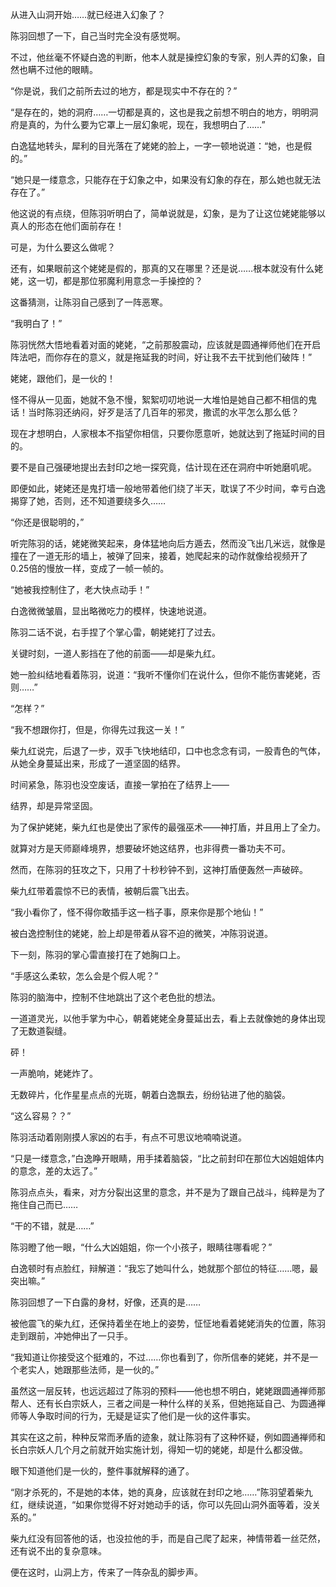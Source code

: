 从进入山洞开始……就已经进入幻象了？

陈羽回想了一下，自己当时完全没有感觉啊。

不过，他丝毫不怀疑白逸的判断，他本人就是操控幻象的专家，别人弄的幻象，自然也瞒不过他的眼睛。

“你是说，我们之前所去过的地方，都是现实中不存在的？”

“是存在的，她的洞府……一切都是真的，这也是我之前想不明白的地方，明明洞府是真的，为什么要为它罩上一层幻象呢，现在，我想明白了……”

白逸猛地转头，犀利的目光落在了姥姥的脸上，一字一顿地说道：“她，也是假的。”

“她只是一缕意念，只能存在于幻象之中，如果没有幻象的存在，那么她也就无法存在了。”

他这说的有点绕，但陈羽听明白了，简单说就是，幻象，是为了让这位姥姥能够以真人的形态在他们面前存在！

可是，为什么要这么做呢？

还有，如果眼前这个姥姥是假的，那真的又在哪里？还是说……根本就没有什么姥姥，这一切，都是那位邪魔利用意念一手操控的？

这番猜测，让陈羽自己感到了一阵恶寒。

“我明白了！”

陈羽恍然大悟地看着对面的姥姥，“之前那股震动，应该就是圆通禅师他们在开启阵法吧，而你存在的意义，就是拖延我的时间，好让我不去干扰到他们破阵！”

姥姥，跟他们，是一伙的！

怪不得从一见面，她就不急不慢，絮絮叨叨地说一大堆怕是她自己都不相信的鬼话！当时陈羽还纳闷，好歹是活了几百年的邪灵，撒谎的水平怎么那么低？

现在才想明白，人家根本不指望你相信，只要你愿意听，她就达到了拖延时间的目的。

要不是自己强硬地提出去封印之地一探究竟，估计现在还在洞府中听她磨叽呢。

即便如此，姥姥还是鬼打墙一般地带着他们绕了半天，耽误了不少时间，幸亏白逸揭穿了她，否则，还不知道要绕多久……

“你还是很聪明的，”

听完陈羽的话，姥姥微笑起来，身体猛地向后方遁去，然而没飞出几米远，就像是撞在了一道无形的墙上，被弹了回来，接着，她爬起来的动作就像给视频开了0.25倍的慢放一样，变成了一帧一帧的。

“她被我控制住了，老大快点动手！”

白逸微微皱眉，显出略微吃力的模样，快速地说道。

陈羽二话不说，右手捏了个掌心雷，朝姥姥打了过去。

关键时刻，一道人影挡在了他的前面——却是柴九红。

她一脸纠结地看着陈羽，说道：“我听不懂你们在说什么，但你不能伤害姥姥，否则……”

“怎样？”

“我不想跟你打，但是，你得先过我这一关！”

柴九红说完，后退了一步，双手飞快地结印，口中也念念有词，一股青色的气体，从她全身蔓延出来，形成了一道坚固的结界。

时间紧急，陈羽也没空废话，直接一掌拍在了结界上——

结界，却是异常坚固。

为了保护姥姥，柴九红也是使出了家传的最强巫术——神打盾，并且用上了全力。

就算对方是天师巅峰境界，想要破坏她这结界，也非得费一番功夫不可。

然而，在陈羽的狂攻之下，只用了十秒秒钟不到，这神打盾便轰然一声破碎。

柴九红带着震惊不已的表情，被朝后震飞出去。

“我小看你了，怪不得你敢插手这一档子事，原来你是那个地仙！”

被白逸控制住的姥姥，脸上却是带着从容不迫的微笑，冲陈羽说道。

下一刻，陈羽的掌心雷直接打在了她胸口上。

“手感这么柔软，怎么会是个假人呢？”

陈羽的脑海中，控制不住地跳出了这个老色批的想法。

一道道灵光，以他手掌为中心，朝着姥姥全身蔓延出去，看上去就像她的身体出现了无数道裂缝。

砰！

一声脆响，姥姥炸了。

无数碎片，化作星星点点的光斑，朝着白逸飘去，纷纷钻进了他的脑袋。

“这么容易？？”

陈羽活动着刚刚摸人家凶的右手，有点不可思议地喃喃说道。

“只是一缕意念，”白逸睁开眼睛，用手揉着脑袋，“比之前封印在那位大凶姐姐体内的意念，差的太远了。”

陈羽点点头，看来，对方分裂出这里的意念，并不是为了跟自己战斗，纯粹是为了拖住自己而已……

“干的不错，就是……”

陈羽瞪了他一眼，“什么大凶姐姐，你一个小孩子，眼睛往哪看呢？”

白逸顿时有点脸红，辩解道：“我忘了她叫什么，她就那个部位的特征……嗯，最突出嘛。”

陈羽回想了一下白露的身材，好像，还真的是……

被他震飞的柴九红，还保持着坐在地上的姿势，怔怔地看着姥姥消失的位置，陈羽走到跟前，冲她伸出了一只手。

“我知道让你接受这个挺难的，不过……你也看到了，你所信奉的姥姥，并不是一个老实人，她跟那些法师，是一伙的。”

虽然这一层反转，也远远超过了陈羽的预料——他也想不明白，姥姥跟圆通禅师那帮人、还有长白宗妖人，三者之间是一种什么样的关系，但她拖延自己、为圆通禅师等人争取时间的行为，无疑是证实了他们是一伙的这件事实。

其实在这之前，种种反常而矛盾的迹象，就让陈羽有了这种怀疑，例如圆通禅师和长白宗妖人几个月之前就开始实施计划，得知一切的姥姥，却是什么都没做。

眼下知道他们是一伙的，整件事就解释的通了。

“刚才杀死的，不是她的本体，她的真身，应该就在封印之地……”陈羽望着柴九红，继续说道，“如果你觉得不好对她动手的话，你可以先回山洞外面等着，没关系的。”

柴九红没有回答他的话，也没拉他的手，而是自己爬了起来，神情带着一丝茫然，还有说不出的复杂意味。

便在这时，山洞上方，传来了一阵杂乱的脚步声。
